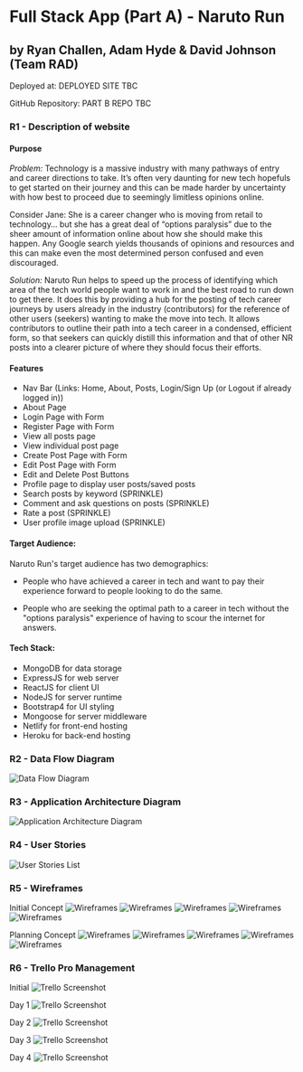 # Full Stack App (Part A) - Naruto Run

## by Ryan Challen, Adam Hyde & David Johnson (Team RAD)

Deployed at: DEPLOYED SITE TBC

GitHub Repository: PART B REPO TBC

### R1 - Description of website

#### Purpose

_Problem:_ Technology is a massive industry with many pathways of entry and career directions to take. It’s often very daunting for new tech hopefuls to get started on their journey and this can be made harder by uncertainty with how best to proceed due to seemingly limitless opinions online.

Consider Jane: She is a career changer who is moving from retail to technology… but she has a great deal of “options paralysis” due to the sheer amount of information online about how she should make this happen. Any Google search yields thousands of opinions and resources and this can make even the most determined person confused and even discouraged.

_Solution:_ Naruto Run helps to speed up the process of identifying which area of the tech world people want to work in and the best road to run down to get there. It does this by providing a hub for the posting of tech career journeys by users already in the industry (contributors) for the reference of other users (seekers) wanting to make the move into tech. It allows contributors to outline their path into a tech career in a condensed, efficient form, so that seekers can quickly distill this information and that of other NR posts into a clearer picture of where they should focus their efforts.

#### Features

- Nav Bar (Links: Home, About, Posts, Login/Sign Up (or Logout if already logged in))
- About Page
- Login Page with Form
- Register Page with Form
- View all posts page
- View individual post page
- Create Post Page with Form
- Edit Post Page with Form
- Edit and Delete Post Buttons
- Profile page to display user posts/saved posts
- Search posts by keyword (SPRINKLE)
- Comment and ask questions on posts (SPRINKLE)
- Rate a post (SPRINKLE)
- User profile image upload (SPRINKLE)

#### Target Audience:

Naruto Run's target audience has two demographics:

- People who have achieved a career in tech and want to pay their experience forward to people looking to do the same.

- People who are seeking the optimal path to a career in tech without the "options paralysis" experience of having to scour the internet for answers.

#### Tech Stack:

- MongoDB for data storage
- ExpressJS for web server
- ReactJS for client UI
- NodeJS for server runtime
- Bootstrap4 for UI styling
- Mongoose for server middleware
- Netlify for front-end hosting
- Heroku for back-end hosting

### R2 - Data Flow Diagram

![Data Flow Diagram](docs/DataFlowDiagram.png)

### R3 - Application Architecture Diagram

![Application Architecture Diagram](docs/ApplicationArchitectureDiagram.png)

### R4 - User Stories

![User Stories List](docs/User_Stories.png)

### R5 - Wireframes

Initial Concept
![Wireframes](docs/Wireframes/Landing_Page_V1.1.jpg)
![Wireframes](docs/Wireframes/Detailed_View_V1.1.jpg)
![Wireframes](docs/Wireframes/About_Page_V1.1.jpg)
![Wireframes](docs/Wireframes/Create_Edit_Page_V1.1.jpg)
![Wireframes](docs/Wireframes/Saved_Post_Page_V1.1.jpg)

Planning Concept
![Wireframes](docs/Wireframes/Naruto_Run_Landing_Page_v2.png)
![Wireframes](docs/Wireframes/Naruto_Run_Detailed_View_Page_v2.png)
![Wireframes](docs/Wireframes/Naruto_Run_About_Page_v2.png)
![Wireframes](docs/Wireframes/Naruto_Run_CreateEditPost_Page_v2.png)
![Wireframes](docs/Wireframes/Naruto_Run_SavedPosts_Page_v2.png)

### R6 - Trello Pro Management

Initial
![Trello Screenshot](docs/Trello/RAD_Trello-Initial_Board_view1.png)

Day 1
![Trello Screenshot](docs/Trello/RAD_Trello-Sprint_Board_Afternoon_Day_1.png)

Day 2
![Trello Screenshot](docs/Trello/RAD_Trello-Sprint_Board_Afternoon_Day_2.png)

Day 3
![Trello Screenshot](docs/Trello/RAD_Trello-Sprint_Board_Afternoon_Day_3.png)

Day 4
![Trello Screenshot](docs/Trello/RAD_Trello-Sprint_Board_Morning_Day_4.png)
